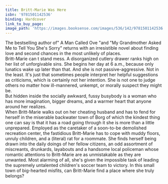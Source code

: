 ```yaml
---
title: Britt-Marie Was Here
isbn: '9781501142536'
binding: Hardcover
link_to_buy_page:
image_path: 'https://images.booksense.com/images/536/142/9781501142536.jpg'
---
```



The bestselling author of" A Man Called Ove "and "My Grandmother Asked Me to Tell You She's Sorry" returns with an irresistible novel about finding love and second chances in the most unlikely of places.&nbsp;
<br>Britt-Marie can t stand mess. A disorganized cutlery drawer ranks high on her list of unforgivable sins. She begins her day at 6 a.m., because only lunatics wake up later than that. And she is not passive-aggressive. Not in the least. It's just that sometimes people interpret her helpful suggestions as criticisms, which is certainly not her intention. She is not one to judge others no matter how ill-mannered, unkempt, or morally suspect they might be.&nbsp;
<br>But hidden inside the socially awkward, fussy busybody is a woman who has more imagination, bigger dreams, and a warmer heart that anyone around her realizes.&nbsp;
<br>When Britt-Marie walks out on her cheating husband and has to fend for herself in the miserable backwater town of Borg of which the kindest thing one can say is that it has a road going through it she is more than a little unprepared. Employed as the caretaker of a soon-to-be demolished recreation center, the fastidious Britt-Marie has to cope with muddy floors, unruly children, and a (literal) rat for a roommate. She finds herself being drawn into the daily doings of her fellow citizens, an odd assortment of miscreants, drunkards, layabouts and a handsome local policeman whose romantic attentions to Britt-Marie are as unmistakable as they are unwanted. Most alarming of all, she's given the impossible task of leading the supremely untalented children's soccer team to victory. In this small town of big-hearted misfits, can Britt-Marie find a place where she truly belongs?&nbsp;